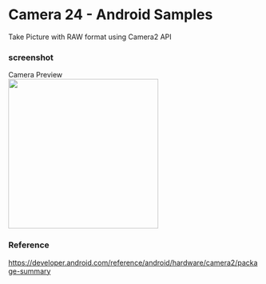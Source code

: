 Camera 24 - Android Samples
===============

Take Picture with RAW format using  Camera2 API <br/>

### screenshot <br/>
Camera Preview <br/>
<image src="https://raw.githubusercontent.com/ohwada/Android_Samples/master/Camera24/screenshot/camera24_preview.png" width="300" /><br/>

### Reference <br/>
https://developer.android.com/reference/android/hardware/camera2/package-summary
